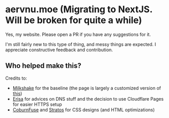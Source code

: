 # aervnu.moe (Migrating to NextJS. Will be broken for quite a while)

Yes, my website. Please open a PR if you have any suggestions for it.

I'm still fairly new to this type of thing, and messy things are expected. I
appreciate constructive feedback and contribution.

## Who helped make this?

Credits to:

- [Milkshake](https://github.com/FloatingMilkshake) for the baseline (the page
  is largely a customized version of
  [this](https://github.com/FloatingMilkshake/floatingmilkshake.com))
- [Erisa](https://github.com/Erisa) for advices on DNS stuff and the decision
  to use Cloudflare Pages for easier HTTPS setup
- [CoburnFuse](https://coburnius.net/) and
  [Stratos](https://github.com/sthivaios) for CSS designs (and HTML
  optimizations)
